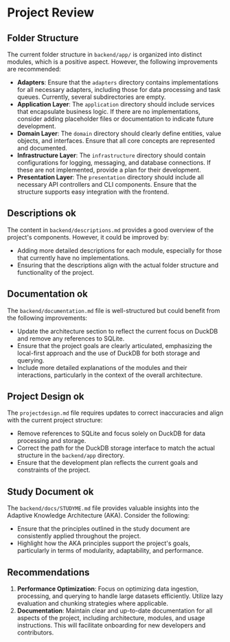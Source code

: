# Project Review

## Folder Structure

The current folder structure in `backend/app/` is organized into distinct modules, which is a positive aspect. However, the following improvements are recommended:

- **Adapters**: Ensure that the `adapters` directory contains implementations for all necessary adapters, including those for data processing and task queues. Currently, several subdirectories are empty.
- **Application Layer**: The `application` directory should include services that encapsulate business logic. If there are no implementations, consider adding placeholder files or documentation to indicate future development.
- **Domain Layer**: The `domain` directory should clearly define entities, value objects, and interfaces. Ensure that all core concepts are represented and documented.
- **Infrastructure Layer**: The `infrastructure` directory should contain configurations for logging, messaging, and database connections. If these are not implemented, provide a plan for their development.
- **Presentation Layer**: The `presentation` directory should include all necessary API controllers and CLI components. Ensure that the structure supports easy integration with the frontend.

## Descriptions ok

The content in `backend/descriptions.md` provides a good overview of the project's components. However, it could be improved by:

- Adding more detailed descriptions for each module, especially for those that currently have no implementations.
- Ensuring that the descriptions align with the actual folder structure and functionality of the project.

## Documentation ok

The `backend/documentation.md` file is well-structured but could benefit from the following improvements:

- Update the architecture section to reflect the current focus on DuckDB and remove any references to SQLite.
- Ensure that the project goals are clearly articulated, emphasizing the local-first approach and the use of DuckDB for both storage and querying.
- Include more detailed explanations of the modules and their interactions, particularly in the context of the overall architecture.

## Project Design ok

The `projectdesign.md` file requires updates to correct inaccuracies and align with the current project structure:

- Remove references to SQLite and focus solely on DuckDB for data processing and storage.
- Correct the path for the DuckDB storage interface to match the actual structure in the `backend/app` directory.
- Ensure that the development plan reflects the current goals and constraints of the project.

## Study Document ok

The `backend/docs/STUDYME.md` file provides valuable insights into the Adaptive Knowledge Architecture (AKA). Consider the following:

- Ensure that the principles outlined in the study document are consistently applied throughout the project.
- Highlight how the AKA principles support the project's goals, particularly in terms of modularity, adaptability, and performance.

## Recommendations

1. **Performance Optimization**: Focus on optimizing data ingestion, processing, and querying to handle large datasets efficiently. Utilize lazy evaluation and chunking strategies where applicable.
2. **Documentation**: Maintain clear and up-to-date documentation for all aspects of the project, including architecture, modules, and usage instructions. This will facilitate onboarding for new developers and contributors.
